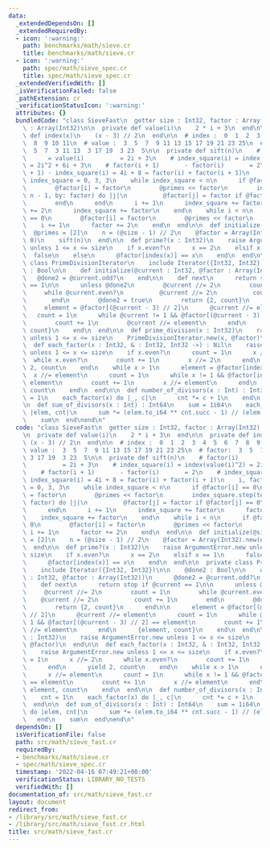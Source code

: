 ```yaml
---
data:
  _extendedDependsOn: []
  _extendedRequiredBy:
  - icon: ':warning:'
    path: benchmarks/math/sieve.cr
    title: benchmarks/math/sieve.cr
  - icon: ':warning:'
    path: spec/math/sieve_spec.cr
    title: spec/math/sieve_spec.cr
  _extendedVerifiedWith: []
  _isVerificationFailed: false
  _pathExtension: cr
  _verificationStatusIcon: ':warning:'
  attributes: {}
  bundledCode: "class SieveFast\n  getter size : Int32, factor : Array(Int32), primes\
    \ : Array(Int32)\n\n  private def value(i)\n    2 * i + 3\n  end\n\n  private\
    \ def index(x)\n    (x - 3) // 2\n  end\n\n  # index :  0  1  2  3  4  5  6  7\
    \  8  9 10 11\n  # value :  3  5  7  9 11 13 15 17 19 21 23 25\n  # factor:  3\
    \  5  7  3 11 13  3 17 19  3 23  5\n\n  private def sift(n)\n    # factor(i) \
    \      = value(i)          = 2i + 3\n    # index_square(i) = index(value(i)^2)\
    \ = 2i^2 + 6i + 3\n    # factor(i + 1)       - factor(i)       = 2\n    # index_square(i\
    \ + 1) - index_square(i) = 4i + 8 = factor(i) + factor(i + 1)\n    i, factor,\
    \ index_square = 0, 3, 3\n    while index_square < n\n      if @factor[i] == 0\n\
    \        @factor[i] = factor\n        @primes << factor\n        index_square.step(to:\
    \ n - 1, by: factor) do |j|\n          @factor[j] = factor if @factor[j] == 0\n\
    \        end\n      end\n      i += 1\n      index_square += factor\n      factor\
    \ += 2\n      index_square += factor\n    end\n    while i < n\n      if @factor[i]\
    \ == 0\n        @factor[i] = factor\n        @primes << factor\n      end\n  \
    \    i += 1\n      factor += 2\n    end\n  end\n\n  def initialize(@size)\n  \
    \  @primes = [2]\n    n = (@size - 1) // 2\n    @factor = Array(Int32).new(n,\
    \ 0)\n    sift(n)\n  end\n\n  def prime?(x : Int32)\n    raise ArgumentError.new\
    \ unless 1 <= x <= size\n    if x.even?\n      x == 2\n    elsif x == 1\n    \
    \  false\n    else\n      @factor[index(x)] == x\n    end\n  end\n\n  private\
    \ class PrimeDivisionIterator\n    include Iterator({Int32, Int32})\n\n    @done2\
    \ : Bool\n\n    def initialize(@current : Int32, @factor : Array(Int32))\n   \
    \   @done2 = @current.odd?\n    end\n\n    def next\n      return stop if @current\
    \ == 1\n\n      unless @done2\n        @current //= 2\n        count = 1\n   \
    \     while @current.even?\n          @current //= 2\n          count += 1\n \
    \       end\n        @done2 = true\n        return {2, count}\n      end\n\n \
    \     element = @factor[(@current - 3) // 2]\n      @current //= element\n   \
    \   count = 1\n      while @current != 1 && @factor[(@current - 3) // 2] == element\n\
    \        count += 1\n        @current //= element\n      end\n      {element,\
    \ count}\n    end\n  end\n\n  def prime_division(x : Int32)\n    raise ArgumentError.new\
    \ unless 1 <= x <= size\n    PrimeDivisionIterator.new(x, @factor)\n  end\n\n\
    \  def each_factor(x : Int32, & : Int32, Int32 ->) : Nil\n    raise ArgumentError.new\
    \ unless 1 <= x <= size\n    if x.even?\n      count = 1\n      x //= 2\n    \
    \  while x.even?\n        count += 1\n        x //= 2\n      end\n      yield\
    \ 2, count\n    end\n    while x > 1\n      element = @factor[index(x)]\n    \
    \  x //= element\n      count = 1\n      while x != 1 && @factor[index(x)] ==\
    \ element\n        count += 1\n        x //= element\n      end\n      yield element,\
    \ count\n    end\n  end\n\n  def number_of_divisors(x : Int) : Int32\n    cnt\
    \ = 1\n    each_factor(x) do |_, c|\n      cnt *= c + 1\n    end\n    cnt\n  end\n\
    \n  def sum_of_divisors(x : Int) : Int64\n    sum = 1i64\n    each_factor(x) do\
    \ |elem, cnt|\n      sum *= (elem.to_i64 ** cnt.succ - 1) // (elem - 1)\n    end\n\
    \    sum\n  end\nend\n"
  code: "class SieveFast\n  getter size : Int32, factor : Array(Int32), primes : Array(Int32)\n\
    \n  private def value(i)\n    2 * i + 3\n  end\n\n  private def index(x)\n   \
    \ (x - 3) // 2\n  end\n\n  # index :  0  1  2  3  4  5  6  7  8  9 10 11\n  #\
    \ value :  3  5  7  9 11 13 15 17 19 21 23 25\n  # factor:  3  5  7  3 11 13 \
    \ 3 17 19  3 23  5\n\n  private def sift(n)\n    # factor(i)       = value(i)\
    \          = 2i + 3\n    # index_square(i) = index(value(i)^2) = 2i^2 + 6i + 3\n\
    \    # factor(i + 1)       - factor(i)       = 2\n    # index_square(i + 1) -\
    \ index_square(i) = 4i + 8 = factor(i) + factor(i + 1)\n    i, factor, index_square\
    \ = 0, 3, 3\n    while index_square < n\n      if @factor[i] == 0\n        @factor[i]\
    \ = factor\n        @primes << factor\n        index_square.step(to: n - 1, by:\
    \ factor) do |j|\n          @factor[j] = factor if @factor[j] == 0\n        end\n\
    \      end\n      i += 1\n      index_square += factor\n      factor += 2\n  \
    \    index_square += factor\n    end\n    while i < n\n      if @factor[i] ==\
    \ 0\n        @factor[i] = factor\n        @primes << factor\n      end\n     \
    \ i += 1\n      factor += 2\n    end\n  end\n\n  def initialize(@size)\n    @primes\
    \ = [2]\n    n = (@size - 1) // 2\n    @factor = Array(Int32).new(n, 0)\n    sift(n)\n\
    \  end\n\n  def prime?(x : Int32)\n    raise ArgumentError.new unless 1 <= x <=\
    \ size\n    if x.even?\n      x == 2\n    elsif x == 1\n      false\n    else\n\
    \      @factor[index(x)] == x\n    end\n  end\n\n  private class PrimeDivisionIterator\n\
    \    include Iterator({Int32, Int32})\n\n    @done2 : Bool\n\n    def initialize(@current\
    \ : Int32, @factor : Array(Int32))\n      @done2 = @current.odd?\n    end\n\n\
    \    def next\n      return stop if @current == 1\n\n      unless @done2\n   \
    \     @current //= 2\n        count = 1\n        while @current.even?\n      \
    \    @current //= 2\n          count += 1\n        end\n        @done2 = true\n\
    \        return {2, count}\n      end\n\n      element = @factor[(@current - 3)\
    \ // 2]\n      @current //= element\n      count = 1\n      while @current !=\
    \ 1 && @factor[(@current - 3) // 2] == element\n        count += 1\n        @current\
    \ //= element\n      end\n      {element, count}\n    end\n  end\n\n  def prime_division(x\
    \ : Int32)\n    raise ArgumentError.new unless 1 <= x <= size\n    PrimeDivisionIterator.new(x,\
    \ @factor)\n  end\n\n  def each_factor(x : Int32, & : Int32, Int32 ->) : Nil\n\
    \    raise ArgumentError.new unless 1 <= x <= size\n    if x.even?\n      count\
    \ = 1\n      x //= 2\n      while x.even?\n        count += 1\n        x //= 2\n\
    \      end\n      yield 2, count\n    end\n    while x > 1\n      element = @factor[index(x)]\n\
    \      x //= element\n      count = 1\n      while x != 1 && @factor[index(x)]\
    \ == element\n        count += 1\n        x //= element\n      end\n      yield\
    \ element, count\n    end\n  end\n\n  def number_of_divisors(x : Int) : Int32\n\
    \    cnt = 1\n    each_factor(x) do |_, c|\n      cnt *= c + 1\n    end\n    cnt\n\
    \  end\n\n  def sum_of_divisors(x : Int) : Int64\n    sum = 1i64\n    each_factor(x)\
    \ do |elem, cnt|\n      sum *= (elem.to_i64 ** cnt.succ - 1) // (elem - 1)\n \
    \   end\n    sum\n  end\nend\n"
  dependsOn: []
  isVerificationFile: false
  path: src/math/sieve_fast.cr
  requiredBy:
  - benchmarks/math/sieve.cr
  - spec/math/sieve_spec.cr
  timestamp: '2022-04-16 07:49:21+00:00'
  verificationStatus: LIBRARY_NO_TESTS
  verifiedWith: []
documentation_of: src/math/sieve_fast.cr
layout: document
redirect_from:
- /library/src/math/sieve_fast.cr
- /library/src/math/sieve_fast.cr.html
title: src/math/sieve_fast.cr
---
```

